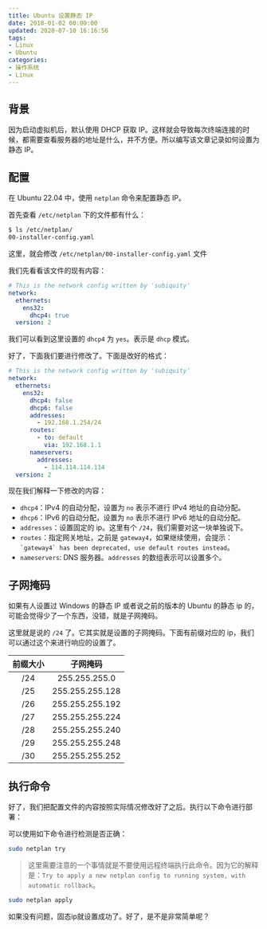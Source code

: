 ```yaml
---
title: Ubuntu 设置静态 IP
date: 2018-01-02 00:00:00
updated: 2020-07-10 16:16:56
tags:
- Linux
- Ubuntu
categories:
- 操作系统
- Linux
---
```


## 背景

因为启动虚拟机后，默认使用 DHCP 获取 IP。这样就会导致每次终端连接的时候，都需要查看服务器的地址是什么，并不方便。所以编写该文章记录如何设置为静态 IP。

## 配置

在 Ubuntu 22.04 中，使用 `netplan` 命令来配置静态 IP。

首先查看 `/etc/netplan` 下的文件都有什么：

```bash
$ ls /etc/netplan/
00-installer-config.yaml
```

这里，就会修改 `/etc/netplan/00-installer-config.yaml` 文件

我们先看看该文件的现有内容：

````yaml
# This is the network config written by 'subiquity'
network:
  ethernets:
    ens32:
      dhcp4: true
  version: 2
````

我们可以看到这里设置的 `dhcp4` 为 `yes`。表示是 `dhcp` 模式。

好了，下面我们要进行修改了。下面是改好的格式：

````yaml
# This is the network config written by 'subiquity'
network:
  ethernets:
    ens32:
      dhcp4: false
      dhcp6: false
      addresses:
        - 192.168.1.254/24
      routes:
        - to: default
          via: 192.168.1.1
      nameservers:
        addresses:
          - 114.114.114.114
  version: 2
````

现在我们解释一下修改的内容：

- `dhcp4`：IPv4 的自动分配，设置为 `no` 表示不进行 IPv4 地址的自动分配。
- `dhcp6`：IPv6 的自动分配，设置为 `no` 表示不进行 IPv6 地址的自动分配。
- `addresses`：设置固定的 ip。这里有个 `/24`，我们需要对这一块单独说下。
- `routes`：指定网关地址，之前是 `gateway4`，如果继续使用，会提示：`` `gateway4` has been deprecated, use default routes instead``。
- `nameservers`: DNS 服务器。`addresses` 的数组表示可以设置多个。

## 子网掩码

如果有人设置过 Windows 的静态 IP 或者说之前的版本的 Ubuntu 的静态 ip 的，可能会觉得少了一个东西，没错，就是子网掩码。

这里就是说的 `/24` 了。它其实就是设置的子网掩码。下面有前缀对应的 ip，我们可以通过这个来进行响应的设置了。

| 前缀大小 |      子网掩码       |
|:----:|:---------------:|
| /24  |  255.255.255.0  |
| /25  | 255.255.255.128 |
| /26  | 255.255.255.192 |
| /27  | 255.255.255.224 |
| /28  | 255.255.255.240 |
| /29  | 255.255.255.248 |
| /30  | 255.255.255.252 |

## 执行命令

好了，我们把配置文件的内容按照实际情况修改好了之后。执行以下命令进行部署：

可以使用如下命令进行检测是否正确：

```bash
sudo netplan try
```

> 这里需要注意的一个事情就是不要使用远程终端执行此命令。因为它的解释是：`Try to apply a new netplan config to running system, with automatic rollback`。
````bash
sudo netplan apply
````

如果没有问题，固态ip就设置成功了。好了，是不是非常简单呢？